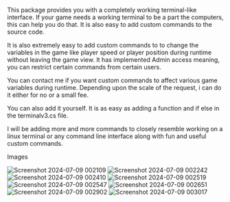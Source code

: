 This package provides you with a completely working terminal-like interface. If your game needs a working terminal to be a part the computers, this can help you do that. It is also easy to add custom commands to the source code.

It is also extremely easy to add custom commands to to change the variables in the game like player speed or player position during runtime without leaving the game view. It has implemented Admin access meaning, you can restrict certain commands from certain users.

You can contact me if you want custom commands to affect various game variables during runtime. Depending upon the scale of the request, i can do it either for no or a small fee.

You can also add it yourself. It is as easy as adding a function and if else in the terminalv3.cs file.

I will be adding more and more commands to closely resemble working on a linux terminal or any command line interface along with fun and useful custom commands.

Images


![Screenshot 2024-07-09 002109](https://github.com/user-attachments/assets/e6273bc7-475f-4d52-bf64-e0d894733634)
![Screenshot 2024-07-09 002242](https://github.com/user-attachments/assets/3b94c075-7612-4662-8acf-ba597a55579c)
![Screenshot 2024-07-09 002410](https://github.com/user-attachments/assets/7d78de89-8f8a-4b1c-87fc-144d50259fde)
![Screenshot 2024-07-09 002519](https://github.com/user-attachments/assets/cb2f6c6a-8aa6-4359-aaa2-2a1b604e90b5)
![Screenshot 2024-07-09 002547](https://github.com/user-attachments/assets/45415889-9948-4720-b2eb-eb9ed307ebf0)
![Screenshot 2024-07-09 002651](https://github.com/user-attachments/assets/57461cf1-7cb1-400c-becb-9cf569e41afd)
![Screenshot 2024-07-09 002902](https://github.com/user-attachments/assets/3a1504ed-e4e4-4283-9883-53ce9162edd6)
![Screenshot 2024-07-09 003017](https://github.com/user-attachments/assets/f2c67b5f-9937-45fa-a997-597fa09b716c)
